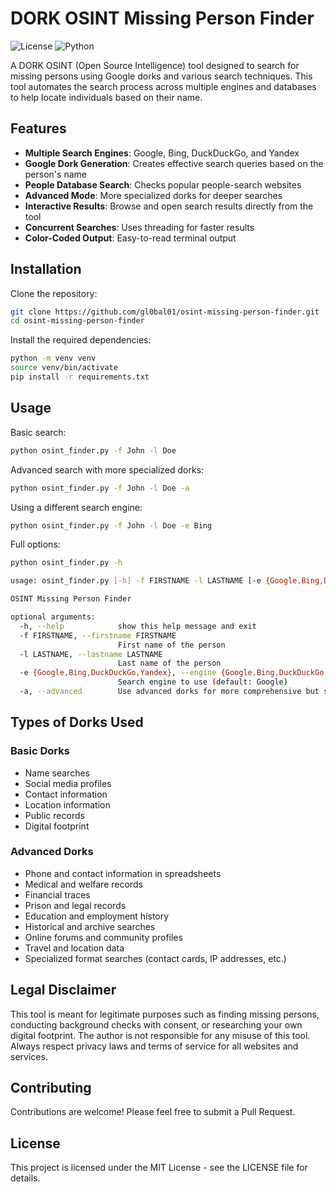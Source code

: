 # DORK OSINT Missing Person Finder

![License](https://img.shields.io/badge/license-MIT-blue.svg)
![Python](https://img.shields.io/badge/python-3.6%2B-blue)

A DORK OSINT (Open Source Intelligence) tool designed to search for missing persons using Google dorks and various search techniques. This tool automates the search process across multiple engines and databases to help locate individuals based on their name.

## Features

- **Multiple Search Engines**: Google, Bing, DuckDuckGo, and Yandex
- **Google Dork Generation**: Creates effective search queries based on the person's name
- **People Database Search**: Checks popular people-search websites
- **Advanced Mode**: More specialized dorks for deeper searches
- **Interactive Results**: Browse and open search results directly from the tool
- **Concurrent Searches**: Uses threading for faster results
- **Color-Coded Output**: Easy-to-read terminal output

## Installation

Clone the repository:
```bash
git clone https://github.com/gl0bal01/osint-missing-person-finder.git
cd osint-missing-person-finder
```

Install the required dependencies:
```bash
python -m venv venv
source venv/bin/activate
pip install -r requirements.txt
```

## Usage

Basic search:
```bash
python osint_finder.py -f John -l Doe
```

Advanced search with more specialized dorks:
```bash
python osint_finder.py -f John -l Doe -a
```

Using a different search engine:
```bash
python osint_finder.py -f John -l Doe -e Bing
```

Full options:
```bash
python osint_finder.py -h

usage: osint_finder.py [-h] -f FIRSTNAME -l LASTNAME [-e {Google,Bing,DuckDuckGo,Yandex}] [-a]

OSINT Missing Person Finder

optional arguments:
  -h, --help            show this help message and exit
  -f FIRSTNAME, --firstname FIRSTNAME
                        First name of the person
  -l LASTNAME, --lastname LASTNAME
                        Last name of the person
  -e {Google,Bing,DuckDuckGo,Yandex}, --engine {Google,Bing,DuckDuckGo,Yandex}
                        Search engine to use (default: Google)
  -a, --advanced        Use advanced dorks for more comprehensive but slower search
```

## Types of Dorks Used

### Basic Dorks
- Name searches
- Social media profiles
- Contact information
- Location information
- Public records
- Digital footprint

### Advanced Dorks
- Phone and contact information in spreadsheets
- Medical and welfare records
- Financial traces
- Prison and legal records
- Education and employment history
- Historical and archive searches
- Online forums and community profiles
- Travel and location data
- Specialized format searches (contact cards, IP addresses, etc.)

## Legal Disclaimer

This tool is meant for legitimate purposes such as finding missing persons, conducting background checks with consent, or researching your own digital footprint. The author is not responsible for any misuse of this tool. Always respect privacy laws and terms of service for all websites and services.

## Contributing

Contributions are welcome! Please feel free to submit a Pull Request.

## License

This project is licensed under the MIT License - see the LICENSE file for details.
